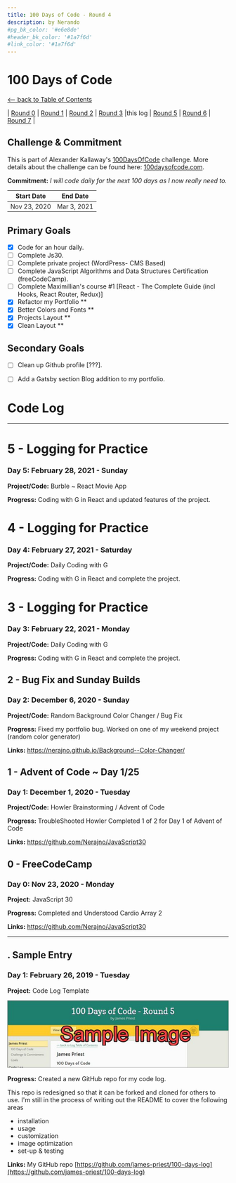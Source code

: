 ```yaml
---
title: 100 Days of Code - Round 4
description: by Nerando
#pg_bk_color: '#e6e8de'
#header_bk_color: '#1a7f6d'
#link_color: '#1a7f6d'
---
```

<!-- markdownlint-disable MD022 MD024 MD032 MD033 -->

# 100 Days of Code
<p class="toc"><a href="./index.html">&lt;– back to Table of Contents</a></p>

| [Round 0](https://nerajno.github.io/100DaysOfCodeLog/log1.html) | [Round 1](https://nerajno.github.io/100DaysOfCodeLog/log2.html) | [Round 2](https://nerajno.github.io/100DaysOfCodeLog/log3.html) | [Round 3](https://nerajno.github.io/100DaysOfCodeLog/log4.html) |this log | [Round 5](log6.html)  | [Round 6](log7.html) | [Round 7](log8.html) |

## Challenge & Commitment
This is part of Alexander Kallaway's [100DaysOfCode](https://github.com/Kallaway/100-days-of-code "the official repo") challenge. More details about the challenge can be found here: [100daysofcode.com](http://100daysofcode.com/ "100daysofcode.com").

**Commitment:** *I will code daily for the next 100 days as I now really need to.*

|  Start Date   | End Date     |
| ------------- | ------------ |
| Nov 23, 2020  | Mar 3, 2021  |

## Primary Goals

- [x] Code for an hour daily.
- [ ] Complete Js30.
- [ ] Complete private project (WordPress- CMS Based)
- [ ] Complete JavaScript Algorithms and Data Structures Certification  (freeCodeCamp).
- [ ] Complete Maximillian's course #1 [React - The Complete Guide (incl Hooks, React Router, Redux)] 
- [x] Refactor my Portfolio **
- [x] Better Colors and Fonts  ** 
- [x] Projects Layout **
- [x] Clean Layout **

## Secondary Goals

- [ ] Clean up Github profile [???].
- [ ] Add a Gatsby section Blog addition to my portfolio.


# Code Log

---

# 5 - Logging for Practice
### Day 5: February 28, 2021 - Sunday

**Project/Code:** Burble ~ React Movie App

**Progress:**   Coding with G in React and updated features of the project. 

# 4 - Logging for Practice
### Day 4: February 27, 2021 - Saturday

**Project/Code:** Daily Coding with G

**Progress:**   Coding with G in React and complete the project. 

# 3 - Logging for Practice
### Day 3: February 22, 2021 - Monday

**Project/Code:** Daily Coding with G

**Progress:**   Coding with G in React and complete the project. 
           
## 2 - Bug Fix and Sunday Builds
### Day 2: December 6, 2020 - Sunday

**Project/Code:** Random Background Color Changer / Bug Fix  

**Progress:**   Fixed my portfolio bug. 
                Worked on one of my weekend project (random color generator)

**Links:**
https://nerajno.github.io/Background--Color-Changer/

## 1 - Advent of Code ~ Day 1/25
### Day 1: December 1, 2020 - Tuesday

**Project/Code:** Howler Brainstorming /  Advent of Code

**Progress:**   TroubleShooted Howler 
                Completed 1 of 2 for Day 1 of Advent of Code

**Links:**
https://github.com/Nerajno/JavaScript30


## 0 - FreeCodeCamp
### Day 0: Nov 23, 2020  - Monday

**Project:** JavaScript 30

**Progress:** Completed and Understood Cardio Array 2

**Links:**
https://github.com/Nerajno/JavaScript30

---
## . Sample Entry
### Day 1: February 26, 2019 - Tuesday

**Project:** Code Log Template

[![new code log](assets/images/day1-small.jpg)](assets/images/day1.jpg)

**Progress:** Created a new GitHub repo for my code log.

This repo is redesigned so that it can be forked and cloned for others to use. I'm still in the process of writing out the README to cover the following areas

- installation
- usage
- customization
- image optimization
- set-up & testing

**Links:** My GitHub repo [https://github.com/james-priest/100-days-log](https://github.com/james-priest/100-days-log)



